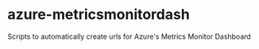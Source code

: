 # azure-metricsmonitordash
Scripts to automatically create urls for Azure's Metrics Monitor Dashboard
